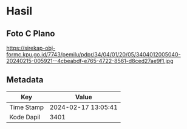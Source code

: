 # Hasil

## Foto C Plano

https://sirekap-obj-formc.kpu.go.id/7743/pemilu/pdpr/34/04/01/20/05/3404012005040-20240215-005921--4cbeabdf-e765-4722-8561-d8ced27ae9f1.jpg


## Metadata

| Key        | Value               |
| ---------- | ------------------- |
| Time Stamp | 2024-02-17 13:05:41 |
| Kode Dapil | 3401                |



